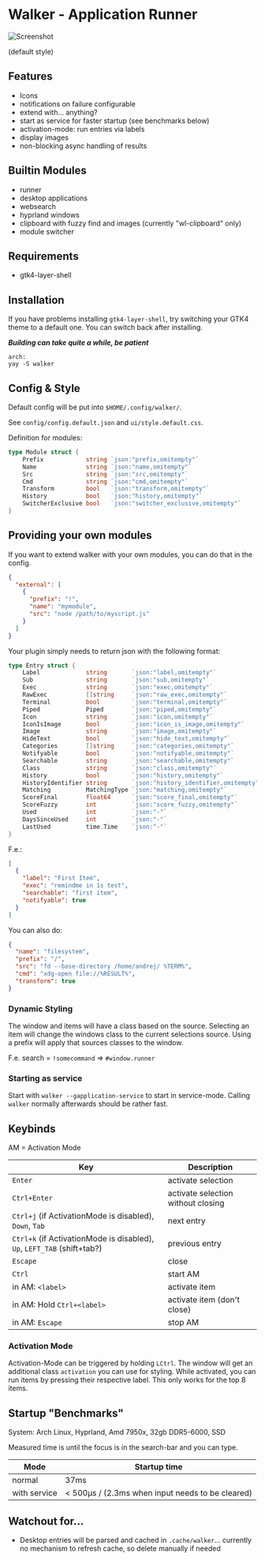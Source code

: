 # Walker - Application Runner

![Screenshot](https://github.com/abenz1267/walker/blob/master/screenshot.png?raw=true)

(default style)

## Features

- Icons
- notifications on failure configurable
- extend with... anything?
- start as service for faster startup (see benchmarks below)
- activation-mode: run entries via labels
- display images
- non-blocking async handling of results

## Builtin Modules

- runner
- desktop applications
- websearch
- hyprland windows
- clipboard with fuzzy find and images (currently "wl-clipboard" only)
- module switcher

## Requirements

- gtk4-layer-shell

## Installation

If you have problems installing `gtk4-layer-shell`, try switching your GTK4 theme to a default one. You can switch back after installing.

**_Building can take quite a while, be patient_**

```
arch:
yay -S walker
```

## Config & Style

Default config will be put into `$HOME/.config/walker/`.

See `config/config.default.json` and `ui/style.default.css`.

Definition for modules:

```go
type Module struct {
	Prefix            string `json:"prefix,omitempty"`
	Name              string `json:"name,omitempty"`
	Src               string `json:"src,omitempty"`
	Cmd               string `json:"cmd,omitempty"`
	Transform         bool   `json:"transform,omitempty"`
	History           bool   `json:"history,omitempty"`
	SwitcherExclusive bool   `json:"switcher_exclusive,omitempty"`
}
```

## Providing your own modules

If you want to extend walker with your own modules, you can do that in the config.

```json
{
  "external": [
    {
      "prefix": "!",
      "name": "mymodule",
      "src": "node /path/to/myscript.js"
    }
  ]
}
```

Your plugin simply needs to return json with the following format:

```go
type Entry struct {
	Label             string       `json:"label,omitempty"`
	Sub               string       `json:"sub,omitempty"`
	Exec              string       `json:"exec,omitempty"`
	RawExec           []string     `json:"raw_exec,omitempty"`
	Terminal          bool         `json:"terminal,omitempty"`
	Piped             Piped        `json:"piped,omitempty"`
	Icon              string       `json:"icon,omitempty"`
	IconIsImage       bool         `json:"icon_is_image,omitempty"`
	Image             string       `json:"image,omitempty"`
	HideText          bool         `json:"hide_text,omitempty"`
	Categories        []string     `json:"categories,omitempty"`
	Notifyable        bool         `json:"notifyable,omitempty"`
	Searchable        string       `json:"searchable,omitempty"`
	Class             string       `json:"class,omitempty"`
	History           bool         `json:"history,omitempty"`
	HistoryIdentifier string       `json:"history_identifier,omitempty"`
	Matching          MatchingType `json:"matching,omitempty"`
	ScoreFinal        float64      `json:"score_final,omitempty"`
	ScoreFuzzy        int          `json:"score_fuzzy,omitempty"`
	Used              int          `json:"-"`
	DaysSinceUsed     int          `json:"-"`
	LastUsed          time.Time    `json:"-"`
}
```

F.e.:

```json
[
  {
    "label": "First Item",
    "exec": "remindme in 1s test",
    "searchable": "first item",
    "notifyable": true
  }
]
```

You can also do:

```json
{
  "name": "filesystem",
  "prefix": "/",
  "src": "fd --base-directory /home/andrej/ %TERM%",
  "cmd": "xdg-open file://%RESULT%",
  "transform": true
}
```

### Dynamic Styling

The window and items will have a class based on the source. Selecting an item will change the windows class to the current selections source. Using a prefix will apply that sources classes to the window.

F.e. search = `!somecommand` => `#window.runner`

### Starting as service

Start with `walker --gapplication-service` to start in service-mode. Calling `walker` normally afterwards should be rather fast.

## Keybinds

AM = Activation Mode

| Key                                                                     | Description                        |
| ----------------------------------------------------------------------- | ---------------------------------- |
| `Enter`                                                                 | activate selection                 |
| `Ctrl+Enter`                                                            | activate selection without closing |
| `Ctrl+j` (if ActivationMode is disabled), `Down`, `Tab`                 | next entry                         |
| `Ctrl+k` (if ActivationMode is disabled), `Up`, `LEFT_TAB` (shift+tab?) | previous entry                     |
| `Escape`                                                                | close                              |
| `Ctrl`                                                                  | start AM                           |
| in AM: `<label>`                                                        | activate item                      |
| in AM: Hold `Ctrl+<label>`                                              | activate item (don't close)        |
| in AM: `Escape`                                                         | stop AM                            |

### Activation Mode

Activation-Mode can be triggered by holding `LCtrl`. The window will get an additional class `activation` you can use for styling. While activated, you can run items by pressing their respective label. This only works for the top 8 items.

## Startup "Benchmarks"

System: Arch Linux, Hyprland, Amd 7950x, 32gb DDR5-6000, SSD

Measured time is until the focus is in the search-bar and you can type.

| Mode         | Startup time                                     |
| ------------ | ------------------------------------------------ |
| normal       | 37ms                                             |
| with service | < 500µs / (2.3ms when input needs to be cleared) |

## Watchout for...

- Desktop entries will be parsed and cached in `.cache/walker`... currently no mechanism to refresh cache, so delete manually if needed
